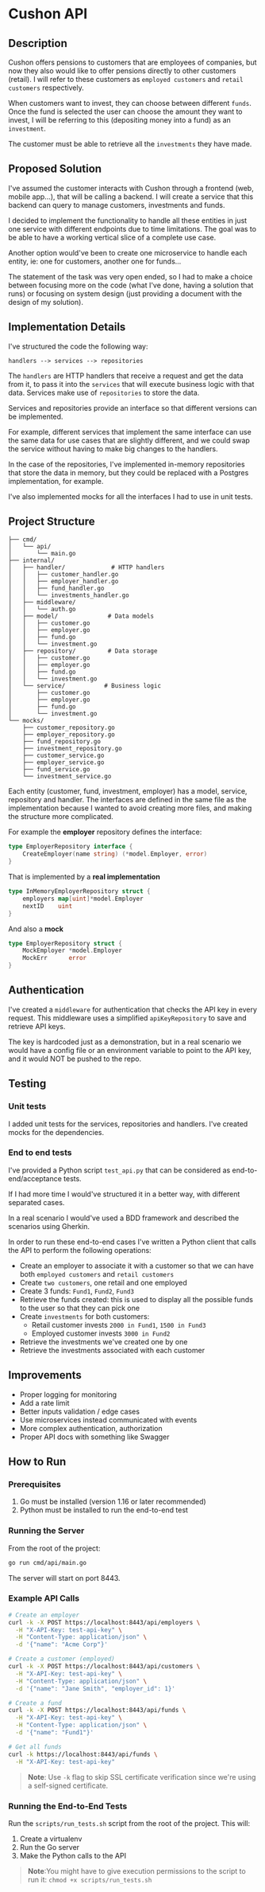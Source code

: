 # Cushon API

## Description

Cushon offers pensions to customers that are employees of companies, but now they also would like to offer pensions directly to other customers (retail). I will refer to these customers as `employed customers` and `retail customers` respectively.

When customers want to invest, they can choose between different `funds`. Once the fund is selected the user can choose the amount they want to invest, I will be referring to this (depositing money into a fund) as an `investment`.

The customer must be able to retrieve all the `investments` they have made.

## Proposed Solution

I've assumed the customer interacts with Cushon through a frontend (web, mobile app...), that will be calling a backend. I will create a service that this backend can query to manage customers, investments and funds.

I decided to implement the functionality to handle all these entities in just one service with different endpoints due to time limitations. The goal was to be able to have a working vertical slice of a complete use case.

Another option would've been to create one microservice to handle each entity, ie: one for customers, another one for funds...

The statement of the task was very open ended, so I had to make a choice between focusing more on the code (what I've done, having a solution that runs) or focusing on system design (just providing a document with the design of my solution).

## Implementation Details

I've structured the code the following way:

```
handlers --> services --> repositories
```

The `handlers` are HTTP handlers that receive a request and get the data from it, to pass it into the `services` that will execute business logic with that data. Services make use of `repositories` to store the data.

Services and repositories provide an interface so that different versions can be implemented.

For example, different services that implement the same interface can use the same data for use cases that are slightly different, and we could swap the service without having to make big changes to the handlers.

In the case of the repositories, I've implemented in-memory repositories that store the data in memory, but they could be replaced with a Postgres implementation, for example.

I've also implemented mocks for all the interfaces I had to use in unit tests.

## Project Structure

```
├── cmd/
│   └── api/                    
│       └── main.go         
├── internal/
│   ├── handler/             # HTTP handlers
│   │   ├── customer_handler.go
│   │   ├── employer_handler.go
│   │   ├── fund_handler.go
│   │   └── investments_handler.go
│   ├── middleware/         
│   │   └── auth.go            
│   ├── model/              # Data models
│   │   ├── customer.go
│   │   ├── employer.go
│   │   ├── fund.go
│   │   └── investment.go
│   ├── repository/         # Data storage
│   │   ├── customer.go
│   │   ├── employer.go
│   │   ├── fund.go
│   │   └── investment.go
│   └── service/           # Business logic
│       ├── customer.go
│       ├── employer.go
│       ├── fund.go
│       └── investment.go
└── mocks/                
    ├── customer_repository.go
    ├── employer_repository.go
    ├── fund_repository.go
    ├── investment_repository.go
    ├── customer_service.go
    ├── employer_service.go
    ├── fund_service.go
    └── investment_service.go
```
Each entity (customer, fund, investment, employer) has a model, service, repository and handler.
The interfaces are defined in the same file as the implementation because I wanted to avoid creating more files, and making the structure more complicated.

For example the **employer** repository defines the interface:
```go
type EmployerRepository interface {
	CreateEmployer(name string) (*model.Employer, error)
}
```
That is implemented by a **real implementation**
```go
type InMemoryEmployerRepository struct {
	employers map[uint]*model.Employer
	nextID    uint
}
```
And also a **mock**

```go
type EmployerRepository struct {
	MockEmployer *model.Employer
	MockErr      error
}
```

## Authentication

I've created a `middleware` for authentication that checks the API key in every request. This middleware uses a simplified `apiKeyRepository` to save and retrieve API keys.

The key is hardcoded just as a demonstration, but in a real scenario we would have a config file or an environment variable to point to the API key, and it would NOT be pushed to the repo.

## Testing

### Unit tests

I added unit tests for the services, repositories and handlers. I've created mocks for the dependencies.

### End to end tests
I've provided a Python script `test_api.py` that can be considered as end-to-end/acceptance tests. 

If I had more time I would've structured it in a better way, with different separated cases. 

In a real scenario I would've used a BDD framework and described the scenarios using Gherkin.

In order to run these end-to-end cases I've written a Python client that calls the API to perform the following operations:
- Create an employer to associate it with a customer so that we can have both `employed customers` and `retail customers`
- Create `two customers`, one retail and one employed
- Create 3 funds: `Fund1`, `Fund2`, `Fund3`
- Retrieve the funds created: this is used to display all the possible funds to the user so that they can pick one
- Create `investments` for both customers:
  - Retail customer invests `2000 in Fund1`, `1500 in Fund3`
  - Employed customer invests `3000 in Fund2`
- Retrieve the investments we've created one by one
- Retrieve the investments associated with each customer

## Improvements

- Proper logging for monitoring
- Add a rate limit
- Better inputs validation / edge cases
- Use microservices instead communicated with events
- More complex authentication, authorization
- Proper API docs with something like Swagger

## How to Run

### Prerequisites
1. Go must be installed (version 1.16 or later recommended)
2. Python must be installed to run the end-to-end test

### Running the Server

From the root of the project:

```bash
go run cmd/api/main.go
```

The server will start on port 8443.

### Example API Calls

```bash
# Create an employer
curl -k -X POST https://localhost:8443/api/employers \
  -H "X-API-Key: test-api-key" \
  -H "Content-Type: application/json" \
  -d '{"name": "Acme Corp"}'

# Create a customer (employed)
curl -k -X POST https://localhost:8443/api/customers \
  -H "X-API-Key: test-api-key" \
  -H "Content-Type: application/json" \
  -d '{"name": "Jane Smith", "employer_id": 1}'

# Create a fund
curl -k -X POST https://localhost:8443/api/funds \
  -H "X-API-Key: test-api-key" \
  -H "Content-Type: application/json" \
  -d '{"name": "Fund1"}'

# Get all funds
curl -k https://localhost:8443/api/funds \
  -H "X-API-Key: test-api-key"
```

> **Note**: Use `-k` flag to skip SSL certificate verification since we're using a self-signed certificate.

### Running the End-to-End Tests

Run the `scripts/run_tests.sh` script from the root of the project. This will:
1. Create a virtualenv
2. Run the Go server
3. Make the Python calls to the API

> **Note**:You might have to give execution permissions to the script to run it: `chmod +x scripts/run_tests.sh`

